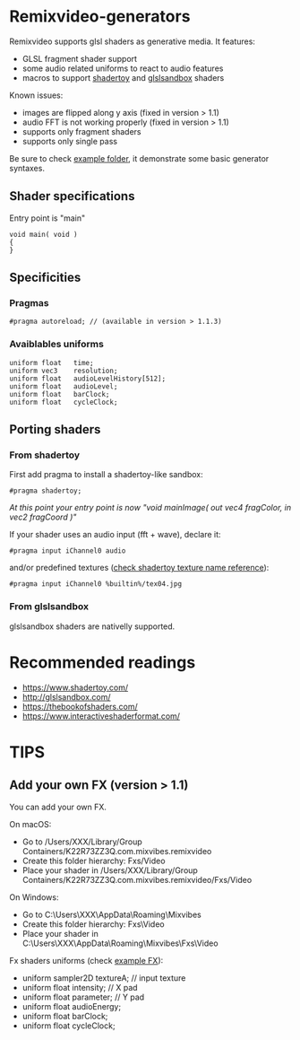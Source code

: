 # Remixvideo-generators

Remixvideo supports glsl shaders as generative media. It features:

 * GLSL fragment shader support
 * some audio related uniforms to react to audio features
 * macros to support [shadertoy](https://www.shadertoy.com/) and [glslsandbox](http://glslsandbox.com/) shaders
 
 Known issues:
  * images are flipped along y axis (fixed in version > 1.1)
  * audio FFT is not working properly (fixed in version > 1.1)
  * supports only fragment shaders
  * supports only single pass
  
  Be sure to check [example folder](https://github.com/mixvibes/remixvideo-generators/tree/master/examples), it demonstrate some basic generator syntaxes.
  
## Shader specifications

Entry point is "main"
```
void main( void )
{
}
```
## Specificities

### Pragmas

```
#pragma autoreload; // (available in version > 1.1.3)
```

### Avaiblables uniforms

```
uniform float   time;
uniform vec3    resolution;
uniform float   audioLevelHistory[512];
uniform float   audioLevel;
uniform float   barClock;
uniform float   cycleClock; 
```
 
## Porting shaders 

### From shadertoy

First add pragma to install a shadertoy-like sandbox:
```
#pragma shadertoy;
```
_At this point your entry point is now "void mainImage( out vec4 fragColor, in vec2 fragCoord )"_

If your shader uses an audio input (fft + wave), declare it:
```
#pragma input iChannel0 audio
```

and/or predefined textures ([check shadertoy texture name reference](https://raw.githubusercontent.com/mixvibes/remixvideo-generators/master/shadertoy_textures.png)):
```
#pragma input iChannel0 %builtin%/tex04.jpg
```

### From glslsandbox

glslsandbox shaders are nativelly supported.

# Recommended readings
 * https://www.shadertoy.com/
 * http://glslsandbox.com/
 * https://thebookofshaders.com/
 * https://www.interactiveshaderformat.com/
 
# TIPS
## Add your own FX (version > 1.1)
You can add your own FX. 

On macOS:
 * Go to /Users/XXX/Library/Group Containers/K22R73ZZ3Q.com.mixvibes.remixvideo
 * Create this folder hierarchy: Fxs/Video 
 * Place your shader in /Users/XXX/Library/Group Containers/K22R73ZZ3Q.com.mixvibes.remixvideo/Fxs/Video
 
 On Windows:
 * Go to C:\Users\XXX\AppData\Roaming\Mixvibes 
 * Create this folder hierarchy: Fxs\Video 
 * Place your shader in C:\Users\XXX\AppData\Roaming\Mixvibes\Fxs\Video

Fx shaders uniforms (check [example FX](https://github.com/mixvibes/remixvideo/blob/master/examples/FX-RED%20ALERT.glsl)):
 * uniform sampler2D textureA; // input texture
 * uniform float intensity; // X pad
 * uniform float parameter; // Y pad
 * uniform float audioEnergy;
 * uniform float barClock;
 * uniform float cycleClock;
 
